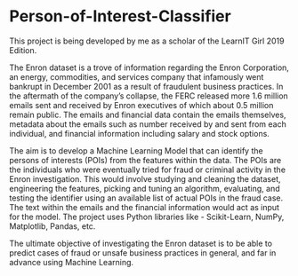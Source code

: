 # Person-of-Interest-Classifier

This project is being developed by me as a scholar of the LearnIT Girl 2019 Edition.

The Enron dataset is a trove of information regarding the Enron Corporation, an energy, commodities, and services company that infamously went bankrupt in December 2001 as a result of fraudulent business practices. In the aftermath of the company’s collapse, the FERC released more 1.6 million emails sent and received by Enron executives of which about 0.5 million remain public. The emails and financial data contain the emails themselves, metadata about the emails such as number received by and sent from each individual, and financial information including salary and stock options.

The aim is to develop a Machine Learning Model that can identify the persons of interests (POIs) from the features within the data. The POIs are the individuals who were eventually tried for fraud or criminal activity in the Enron investigation. This would involve studying and cleaning the dataset, engineering the features, picking and tuning an algorithm, evaluating, and testing the identifier using an available list of actual POIs in the fraud case. The text within the emails and the financial information would act as input for the model.
The project uses Python libraries like - Scikit-Learn, NumPy, Matplotlib, Pandas, etc. 

The ultimate objective of investigating the Enron dataset is to be able to predict cases of fraud or unsafe business practices in general, and far in advance using Machine Learning.
